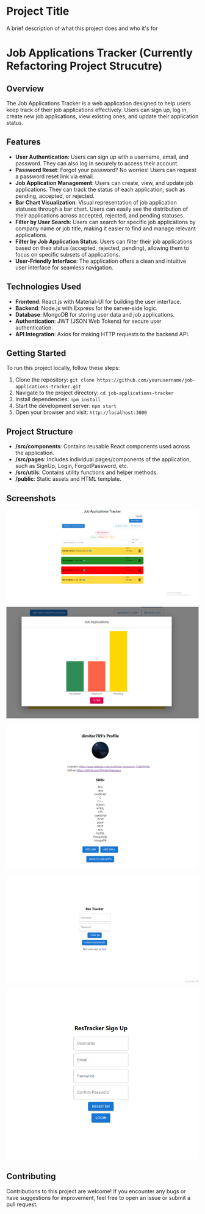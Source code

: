 
# Project Title

A brief description of what this project does and who it's for


# Job Applications Tracker (Currently Refactoring Project Strucutre)

## Overview

The Job Applications Tracker is a web application designed to help users keep track of their job applications effectively. Users can sign up, log in, create new job applications, view existing ones, and update their application status.

## Features

- **User Authentication**: Users can sign up with a username, email, and password. They can also log in securely to access their account.
- **Password Reset**: Forgot your password? No worries! Users can request a password reset link via email.
- **Job Application Management**: Users can create, view, and update job applications. They can track the status of each application, such as pending, accepted, or rejected.
- **Bar Chart Visualization**: Visual representation of job application statuses through a bar chart. Users can easily see the distribution of their applications across accepted, rejected, and pending statuses.
- **Filter by User Search**: Users can search for specific job applications by company name or job title, making it easier to find and manage relevant applications.
- **Filter by Job Application Status**: Users can filter their job applications based on their status (accepted, rejected, pending), allowing them to focus on specific subsets of applications.
- **User-Friendly Interface**: The application offers a clean and intuitive user interface for seamless navigation.

## Technologies Used

- **Frontend**: React.js with Material-UI for building the user interface.
- **Backend**: Node.js with Express for the server-side logic.
- **Database**: MongoDB for storing user data and job applications.
- **Authentication**: JWT (JSON Web Tokens) for secure user authentication.
- **API Integration**: Axios for making HTTP requests to the backend API.

## Getting Started

To run this project locally, follow these steps:

1. Clone the repository: `git clone https://github.com/yourusername/job-applications-tracker.git`
2. Navigate to the project directory: `cd job-applications-tracker`
3. Install dependencies: `npm install`
4. Start the development server: `npm start`
5. Open your browser and visit: `http://localhost:3000`

## Project Structure

- **/src/components**: Contains reusable React components used across the application.
- **/src/pages**: Includes individual pages/components of the application, such as SignUp, Login, ForgotPassword, etc.
- **/src/utils**: Contains utility functions and helper methods.
- **/public**: Static assets and HTML template.

## Screenshots

![Job Apps Page Screenshot](https://github.com/DimitarAtanassov/MyJobAppTracaker/blob/main/jobappspage.png)

![Job App Chart Screenshot](https://github.com/DimitarAtanassov/MyJobAppTracaker/blob/main/jobChart.png)

![User Profile Screenshot](https://github.com/DimitarAtanassov/MyJobAppTracaker/blob/main/userprofile.png)

![Login Page Screenshot](https://github.com/DimitarAtanassov/MyJobAppTracaker/blob/main/signin.png)

![Sign Up Page Screenshot](https://github.com/DimitarAtanassov/MyJobAppTracaker/blob/main/signup.png)

## Contributing

Contributions to this project are welcome! If you encounter any bugs or have suggestions for improvement, feel free to open an issue or submit a pull request.
